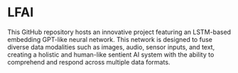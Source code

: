 # LFAI
This GitHub repository hosts an innovative project featuring an LSTM-based embedding GPT-like neural network. This network is designed to fuse diverse data modalities such as images, audio, sensor inputs, and text, creating a holistic and human-like sentient AI system with the ability to comprehend and respond across multiple data formats.
